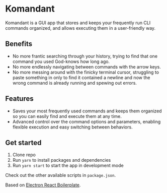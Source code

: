 # Komandant

Komandant is a GUI app that stores and keeps your frequently run CLI commands organized, and allows executing them in a user-friendly way.

## Benefits

- No more frantic searching through your history, trying to find that one command you used God-knows how long ago.
- No more endlessly navigating between commands with the arrow keys.
- No more messing around with the finicky terminal cursor, struggling to paste something in only to find it contained a newline and now the wrong command is already running and spewing out errors.

## Features

- Saves your most frequently used commands and keeps them organized so you can easily find and execute them at any time.
- Advanced control over the command options and parameters, enabling flexible execution and easy switching between behaviors.

## Get started

1. Clone repo
2. Run `yarn` to install packages and dependencies
3. Run `yarn start` to start the app in development mode

Check out the other available scripts in `package.json`.

Based on [Electron React Boilerplate](https://electron-react-boilerplate.js.org/).
